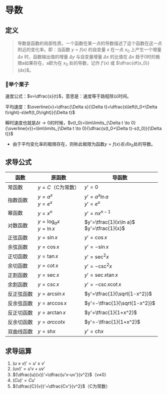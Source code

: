 # 导数

## 定义

> 导数是函数的局部性质。一个函数在某一点的导数描述了这个函数在这一点附近的变化率。即：当函数 $y=f(x)$ 的自变量 $x$ 在一点 $x_0$ 上产生一个增量 $\Delta x$ 时，函数输出值的增量 $\Delta y$ 与自变量增量 $\Delta x$ 的比值在 $\Delta x$ 趋于0时的极限a如果存在，a即为在 $x_0$ 处的导数，记作 $f'(x)$ 或 $\dfrac{df(x_0)}{dx}$。

### 🌰举个栗子
速度公式：$v=\dfrac{s}{t}$，意思是：速度等于路程除以时间。

平均速度：$\overline{v}=\dfrac{\Delta s}{\Delta t}=\dfrac{s\left(t_0+\Delta t\right)-s\left(t_0\right)}{\Delta t}$

瞬时速度也就是$\Delta t\to 0$的时候，$v(t_0)=\lim\limits_{\Delta t \to 0}{\overline{v}}=\lim\limits_{\Delta t \to 0}{\dfrac{s(t_0+\Delta t)-s(t_0)}{\Delta t}}$ 
- 由于平均变化率的极限存在，则称此极限为函数$y=f(x)在点x_0$处的导数。

## 求导公式
| 函数 | 原函数 | 导函数 |
| -- | -- | --|
| 常函数 | $y=C$（C为常数）| $y'=0$ |
| 指数函数 | $y=a^x$ <br> $y=e^x$ | $y'=a^x\ln a$ <br> $y'=e^x$ |
| 幂函数 | $y=x^n$ | $y'=nx^{n-1}$|
| 对数函数 | $y=\log_a{x}$ <br> $y=\ln x$ | $y'=\tfrac{1}{x\ln a}$ <br> $y'=\tfrac{1}{x}$|
| 正弦函数 | $y=\sin x$ | $y'=\cos x$ |
| 余弦函数 | $y=\cos x$ | $y'=-\sin x$ |
| 正切函数 | $y=\tan x$ | $y'=\sec^2 x$ |
| 余切函数 | $y=\cot x$ | $y'=-\csc^2 x$ |
| 正割函数 | $y=\sec x$ | $y'=\sec x \tan x$ |
| 余割函数 | $y=\csc x$ | $y'=-\csc x \cot x$ |
| 反正弦函数 | $y=\arcsin x$ | $y'=\tfrac{1}{\sqrt{1-x^2}}$ |
| 反余弦函数 | $y=\arccos x$ |  $y'=-\tfrac{1}{\sqrt{1-x^2}}$ |
| 反正切函数 | $y=\arctan x$ |  $y'=\tfrac{1}{1+x^2}$ |
| 反余切函数 | $y=arccot{x}$ |  $y'=-\tfrac{1}{1+x^2}$ |
| 双曲线函数 | $y=\mathrm{sh} x$ | $y'=\mathrm{ch} x$ |

## 求导运算

1. $(u±v)'=u'±v'$
2. $(uv)'=u'v+uv'$
3. $(\dfrac{u}{v})'=\dfrac{u'v-uv'}{v^2}$（v≠0）
4. $(Cu)'=Cu'$
5. $(\dfrac{C}{v})'=\dfrac{Cv'}{v^2}$（C为常数）